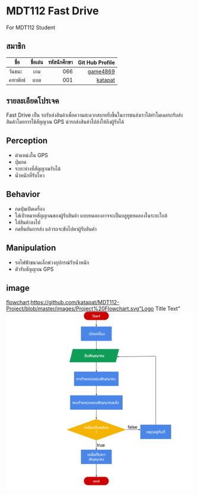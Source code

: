 # MDT112 Fast Drive
For MDT112 Student

## สมาชิก

| ชื่อ      | ชื่อเล่น  |   รหัสนักศึกษา   | Git Hub Profile  |
| --------|:------:| --------------:|-----------------:|
| วันชนะ   |   เกม  |    066  | [game4869](https://github.com/game4869) |
| คฑาพัทธ์  | แบต  |   001   | [katapat](https://github.com/katapat/MDT112-Project)  |



## รายละเอียดโปรเจค
 Fast Drive เป็น รถรับส่งสินค้าเพื่อความสะดวกสบายยิ่งขึ้นในการขนส่งเราได้ทำโมเดลรถรับส่งสินค้าโดยการใช้สัญญาณ GPS นำรถส่งสินค้าไปส่งให้ถึงผู้รับได้


## Perception 
- ตำแหน่งใน GPS
- ปุ่มกด
- ระยะห่างที่สัญญาณรับได้
- น้ำหนักที่รับไหว

## Behavior 
- กดปุ่มเปิดเครื่อง
- ใส่เป้าหมายสัญญาณของผู้รับสินค้า แบบทดลองอาจจะเป็นบลูทูธทดลองในระยะใกล้
- ใส่สินค้าลงไป
- กดยืนยันการส่ง แล้วรถจะขับไปหาผู้รับสินค้า

## Manipulation
- รถไฟฟ้าขนาดเล็กพ่วงอุปกรณ์รับน้ำหนัก
- ตัวรับสัญญาณ GPS



## image



[flowchart]:https://github.com/katapat/MDT112-Project/blob/master/images/Project%20Flowchart.svg"Logo Title Text"	![alt text For Logo 2][flowchart]

[logo]: https://github.com/katapat/MDT112-Project/blob/master/images/icon48.png "Logo Title Text"

[flowchart]: https://github.com/katapat/MDT112-Project/blob/master/images/Project%20Flowchart.svg "Logo Title Text"
